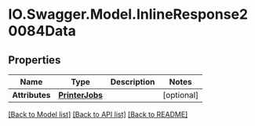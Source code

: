 # IO.Swagger.Model.InlineResponse20084Data
## Properties

Name | Type | Description | Notes
------------ | ------------- | ------------- | -------------
**Attributes** | [**PrinterJobs**](PrinterJobs.md) |  | [optional] 

[[Back to Model list]](../README.md#documentation-for-models) [[Back to API list]](../README.md#documentation-for-api-endpoints) [[Back to README]](../README.md)

